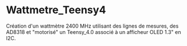 # Wattmetre_Teensy4
Création d'un wattmètre 2400 MHz utilisant des lignes de mesures, des AD8318 
et "motorisé" un Teensy_4.0 associé à un afficheur OLED 1.3" en I2C.
